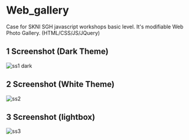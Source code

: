 # Web_gallery
Case for SKNI SGH javascript workshops basic level. It's modifiable Web Photo Gallery. (HTML/CSS/JS/JQuery)

## 1 Screenshot (Dark Theme)
![ss1 dark](https://user-images.githubusercontent.com/41800726/61580135-94738000-ab0e-11e9-8548-a5ae43af1a22.png)
## 2 Screenshot (White Theme)
![ss2](https://user-images.githubusercontent.com/41800726/61580146-a48b5f80-ab0e-11e9-98d2-b012fa210e11.png)
## 3 Screenshot (lightbox)
![ss3](https://user-images.githubusercontent.com/41800726/61580150-b66d0280-ab0e-11e9-88e5-538aef32fd02.png)
